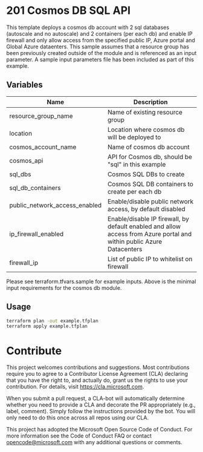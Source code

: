 # 201 Cosmos DB SQL API 
This template deploys a cosmos db account with 2 sql databases (autoscale and no autoscale) and 2 containers (per each db) and enable IP firewall and only allow access from the specified public IP, Azure portal and Global Azure dataenters. This sample assumes that a resource group has been previously created outside of the module and is referenced as an input parameter. A sample input parameters file has been included as part of this example.

## Variables 
| Name | Description |
|-|-|
| resource_group_name | Name of existing resource group |
| location | Location where cosmos db will be deployed to | 
| cosmos_account_name | Name of cosmos db account | 
| cosmos_api | API for Cosmos db, should be "sql" in this example | 
| sql_dbs | Cosmos SQL DBs to create | 
| sql_db_containers | Cosmos SQL DB containers to create per each db | 
| public_network_access_enabled | Enable/disable public network access, by default disabled | 
| ip_firewall_enabled | Enable/disable IP firewall, by default enabled and allow access from Azure portal and within public Azure Datacenters | 
| firewall_ip | List of public IP to whitelist on firewall | 

Please see terraform.tfvars.sample for example inputs. Above is the minimal input requirements for the cosmos db module. 

## Usage
```bash
terraform plan -out example.tfplan
terraform apply example.tfplan
```

# Contribute
This project welcomes contributions and suggestions. Most contributions require you to agree to a Contributor License Agreement (CLA) declaring that you have the right to, and actually do, grant us the rights to use your contribution. For details, visit https://cla.microsoft.com.

When you submit a pull request, a CLA-bot will automatically determine whether you need to provide a CLA and decorate the PR appropriately (e.g., label, comment). Simply follow the instructions provided by the bot. You will only need to do this once across all repos using our CLA.

This project has adopted the Microsoft Open Source Code of Conduct. For more information see the Code of Conduct FAQ or contact opencode@microsoft.com with any additional questions or comments.
